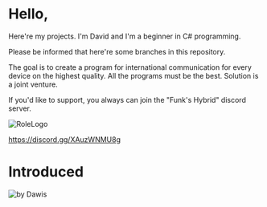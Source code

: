 # Hello,
Here're my projects.
I'm David and I'm a beginner in C# programming.

Please be informed that here're some branches in this repository.

The goal is to create a program for international communication for every device on the highest quality.
All the programs must be the best. Solution is a joint venture.


If you'd like to support, you always can join the "Funk's Hybrid" discord server.


![RoleLogo](https://github.com/user-attachments/assets/b0a4daf0-9576-48ff-8e12-726c5e5006e9)

https://discord.gg/XAuzWNMU8g



# Introduced
![by Dawis](https://github.com/user-attachments/assets/22255b27-b315-4f4d-a900-97ead9f63d62)

